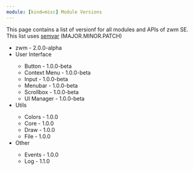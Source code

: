 ```yaml
---
module: [kind=misc] Module Versions
---
```


This page contains a list of versionf for all modules and APIs of zwm SE.  
This list uses [semvar](https://semver.org/) (MAJOR.MINOR.PATCH)

<ul>
  <li>zwm - 2.0.0-alpha</li>
  <li>User Interface</li>
  <ul>
    <li>Button - 1.0.0-beta</li>
    <li>Context Menu - 1.0.0-beta</li>
    <li>Input - 1.0.0-beta</li>
    <li>Menubar - 1.0.0-beta</li>
    <li>Scrollbox - 1.0.0-beta</li>
    <li>UI Manager - 1.0.0-beta</li>
  </ul>
  <li>Utils</li>
  <ul>
    <li>Colors - 1.0.0</li>
    <li>Core - 1.0.0</li>
    <li>Draw - 1.0.0</li>
    <li>File - 1.0.0</li>
  </ul>
  <li>Other</li>
  <ul>
    <li>Events - 1.0.0</li>
    <li>Log - 1.1.0</li>
  </ul>
</ul>

